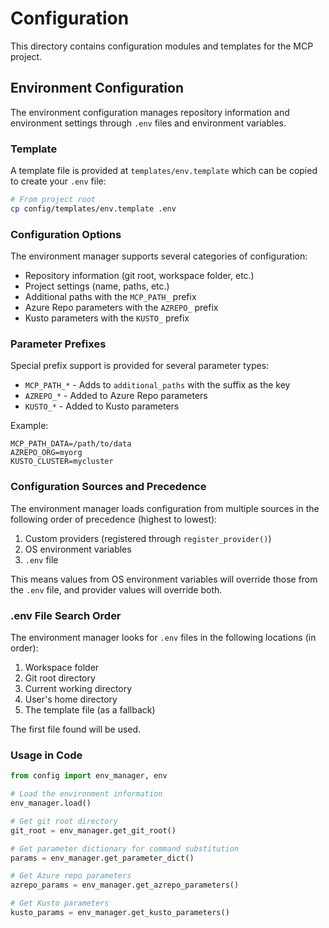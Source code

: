 # Configuration

This directory contains configuration modules and templates for the MCP project.

## Environment Configuration

The environment configuration manages repository information and environment settings through `.env` files and environment variables.

### Template

A template file is provided at `templates/env.template` which can be copied to create your `.env` file:

```bash
# From project root
cp config/templates/env.template .env
```

### Configuration Options

The environment manager supports several categories of configuration:

- Repository information (git root, workspace folder, etc.)
- Project settings (name, paths, etc.)
- Additional paths with the `MCP_PATH_` prefix
- Azure Repo parameters with the `AZREPO_` prefix
- Kusto parameters with the `KUSTO_` prefix

### Parameter Prefixes

Special prefix support is provided for several parameter types:

- `MCP_PATH_*` - Adds to `additional_paths` with the suffix as the key
- `AZREPO_*` - Added to Azure Repo parameters
- `KUSTO_*` - Added to Kusto parameters

Example:
```
MCP_PATH_DATA=/path/to/data
AZREPO_ORG=myorg
KUSTO_CLUSTER=mycluster
```

### Configuration Sources and Precedence

The environment manager loads configuration from multiple sources in the following order of precedence (highest to lowest):

1. Custom providers (registered through `register_provider()`)
2. OS environment variables
3. `.env` file

This means values from OS environment variables will override those from the `.env` file, and provider values will override both.

### .env File Search Order

The environment manager looks for `.env` files in the following locations (in order):

1. Workspace folder
2. Git root directory
3. Current working directory
4. User's home directory
5. The template file (as a fallback)

The first file found will be used.

### Usage in Code

```python
from config import env_manager, env

# Load the environment information
env_manager.load()

# Get git root directory
git_root = env_manager.get_git_root()

# Get parameter dictionary for command substitution
params = env_manager.get_parameter_dict()

# Get Azure repo parameters
azrepo_params = env_manager.get_azrepo_parameters()

# Get Kusto parameters
kusto_params = env_manager.get_kusto_parameters()
``` 